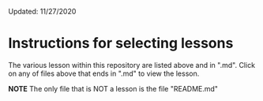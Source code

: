 Updated: 11/27/2020

# Instructions for selecting lessons

The various lesson within this repository are listed above and in ".md". 
Click on any of files above that ends in ".md" to view the lesson.

**NOTE** The only file that is NOT a lesson is the file "README.md"
